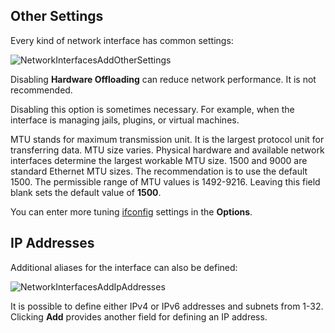 ---
---

## Other Settings

Every kind of network interface has common settings:

![NetworkInterfacesAddOtherSettings](/images/CORE/12.0/NetworkInterfacesAddOtherSettings.jpg "Common Interface Settings")

Disabling **Hardware Offloading** can reduce network performance. It is not recommended.  

Disabling this option is sometimes necessary. For example, when the interface is managing jails, plugins, or virtual machines.  

MTU stands for maximum transmission unit. It is the largest protocol unit for transferring data.
MTU size varies. Physical hardware and available network interfaces determine the largest workable MTU size.
1500 and 9000 are standard Ethernet MTU sizes. The recommendation is to use the default 1500.
The permissible range of MTU values is 1492-9216.
Leaving this field blank sets the default value of **1500**.

You can enter more tuning [ifconfig](https://www.freebsd.org/cgi/man.cgi?query=ifconfig) settings in the **Options**.

## IP Addresses

Additional aliases for the interface can also be defined:

![NetworkInterfacesAddIpAddresses](/images/CORE/12.0/NetworkInterfacesAddIpAddresses.jpg "Interface Aliases")

It is possible to define either IPv4 or IPv6 addresses and subnets from 1-32.
Clicking **Add** provides another field for defining an IP address.